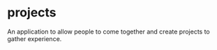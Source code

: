 # projects
An application to allow people to come together and create projects to gather experience.
